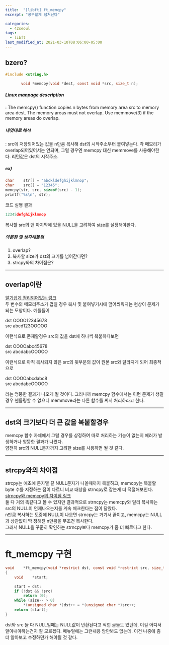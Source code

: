 ```yaml
---
title:  "[libft] ft_memcpy"
excerpt: "공부할게 넘쳐난다"

categories:
  - 42seoul
tags:
  - libft
last_modified_at: 2021-03-10T08:06:00-05:00
---
```


## bzero?

```c
#include <string.h>

       void *memcpy(void *dest, const void *src, size_t n);
```

##### Linux manpage description    
:  The memcpy() function copies n bytes from memory area src to memory area dest. The memory areas must not overlap. Use memmove(3) if the memory areas do overlap.    

##### 내멋대로 해석    
:  src에 저장되어있는 값을 n만큼 복사해 dst의 시작주소부터 붙여넣는다. 각 메모리가 overlap되어있어서는 안되며, 그럴 경우엔 memcpy 대신 memmove를 사용해야한다. 리턴값은 dst의 시작주소.    

##### ex)    
```c
char	str[] = "abckldefghijklmnop";
char	src[] = "12345";
memcpy(str, src, sizeof(src) - 1);
printf("%s\n", str);
```
코드 실행 결과
```c
12345defghijklmnop
````
복사할 src의 맨 마지막에 있을 NULL을 고려하여 size를 설정해야한다.

##### 의문점 및 생각해볼점    
1. overlap?
2. 복사할 size가 dst의 크기를 넘어간다면?
3. strcpy와의 차이점은?

***

## overlap이란

[알기쉽게 정리되어있는 링크](https://blog.naver.com/PostView.nhn?isHttpsRedirect=true&blogId=sharonichoya&logNo=220510332768)    
두 변수의 메모리주소가 겹칠 경우 복사 및 붙여넣기시에 덮어씌워지는 현상이 문제가 되는 모양이다. 예를들어    

dst   OOOO12345678    
src   abcd123OOOOO    

이런식으로 존재할경우 src의 값을 dst에 하나씩 복붙하다보면    

dst   OOOOabc45678    
src   abcdabcOOOOO    

이런식으로 아직 복사되지 않은 src의 뒷부분의 값이 원본 src와 달라지게 되어 최종적으로    

dst   OOOOabcdabc8    
src   abcdabcOOOOO    

라는 엉뚱한 결과가 나오게 될 것이다. 그러니까 memcpy 함수에서는 이런 문제가 생길 경우 핸들링할 수 없으니 memmove라는 다른 함수를 써서 처리하라고 한다.    

***

## dst의 크기보다 더 큰 값을 복붙할경우

memcpy 함수 자체에서 그럴 경우를 상정하여 따로 처리하는 기능이 없는지 에러가 발생하거나 엉뚱한 결과가 나왔다.    
얌전히 src의 NULL문자까지 고려한 size를 사용하면 될 것 같다.    

***

## strcpy와의 차이점

strcpy는 애초에 문자열 끝 NULL문자가 나올때까지 복붙하고, memcpy는 복붙할 byte 수를 지정하는 점이 다르니 비교 대상을 strncpy로 잡는게 더 적절해보인다.    
[strncpy와 memcpy의 차이점 링크](https://kldp.org/node/2084)    
둘 다 거의 똑같다고 볼 수 있지만 결과적으로 strncpy는 memcpy와 달리 복사하는 src의 NULL이 언제나오는지를 계속 체크한다는 점이 달랐다.    
n만큼 복사하는 도중에 NULL이 나오면 strncpy는 거기서 끝이고, memcpy는 NULL과 상관없이 딱 정해진 n만큼을 무조건 복사한다.    
그래서 NULL을 꾸준히 확인하는 strncpy보다 memcpy가 좀 더 빠르다고 한다.    

***

# ft_memcpy 구현

```c
void	*ft_memcpy(void *restrict dst, const void *restrict src, size_t size)
{
	void	*start;

	start = dst;
	if (!dst && !src)
		return (0);
	while (size-- > 0)
		*(unsigned char *)dst++ = *(unsigned char *)src++;
	return (start);
}
```
dst와 src 둘 다 NULL일때는 NULL값이 반환된다고 적힌 글들도 있던데, 이걸 어디서 알아내야하는건지 잘 모르겠다. 메뉴얼에는 그런내용 암만봐도 없는데. 이건 나중에 좀 더 알아보고 수정하던가 해야될 것 같다.    
